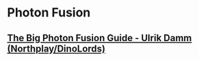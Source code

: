 # Photon Fusion

## [The Big Photon Fusion Guide - Ulrik Damm (Northplay/DinoLords)](https://ulrikdamm.github.io/photon-fusion-guide)
